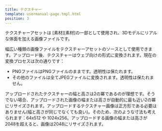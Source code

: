 ```yaml
---
title: テクスチャー
template: usermanual-page.tmpl.html
position: 3
---
```


テクスチャーアセットは [素材][素材]の一部として使用され、3Dモデルにリアルな体面を加える画像ファイルです。

幅広い種類の画像ファイルをテクスチャーアセットのソースとして使用できます。アップロード後、テクスチャーはウェブ向けの形式に変換されます。現在の変換プロセスは次の通りです：

* PNGファイルはPNGファイルのままです。透明性は保たれます。
* その他のファイルは全てJPEGファイルに変換されます。透明性は保たれません。

アップロードされたテクスチャーの幅と高さは2の冪であるのが理想です。そうでない場合、アップロードされた画像の幅または高さが自動的に最も近い2の冪にリサイズされます。アップロードするテクスチャー画像は正方形である必要はありません(幅と高さが同じでなくても良い)。そのため、次のような寸法も考えられます：64x512 や 1024x256。アップロードする画像の幅または高さが2048を超えると、画像は2048にリサイズされます。

[material]: /user-manual/assets/materials

